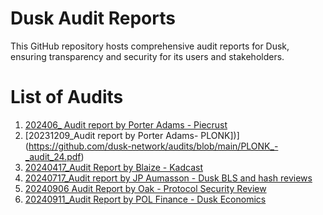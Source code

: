 # Dusk Audit Reports

This GitHub repository hosts comprehensive audit reports for Dusk, ensuring transparency and security for its users and stakeholders.

# List of Audits
1. [202406_ Audit report by Porter Adams - Piecrust](https://github.com/dusk-network/audits/blob/main/Piecrust_-_Audit_24.pdf)
2. [20231209_Audit report by Porter Adams- PLONK])](https://github.com/dusk-network/audits/blob/main/PLONK_-_audit_24.pdf)
3. [20240417_Audit Report by Blaize - Kadcast](https://github.com/dusk-network/audits/blob/main/Kadcast-by-Dusk-audit-report-17-Apr-2024_compressed.pdf)
4. [20240717_Audit report by JP Aumasson - Dusk BLS and hash reviews](https://github.com/dusk-network/audits/blob/main/dusk-review.pdf)
5. [20240906 Audit Report by Oak - Protocol Security Review](https://github.com/dusk-network/audits/blob/main/2024-09-06%20Protocol%20Review%20Report%20-%20Dusk%20.pdf)
6. [20240911_Audit Report by POL Finance - Dusk Economics](https://github.com/dusk-network/audits/blob/main/Dusk_Report%20(1).pdf)
